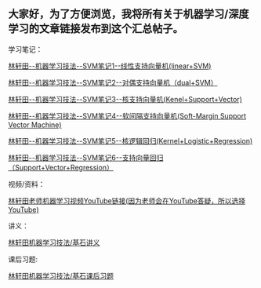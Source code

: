 
## 大家好，为了方便浏览，我将所有关于机器学习/深度学习的文章链接发布到这个汇总帖子。


学习笔记：

 [林轩田--机器学习技法--SVM笔记1--线性支持向量机(linear+SVM)](https://github.com/rikichou/linear-svm)

 [林轩田--机器学习技法--SVM笔记2--对偶支持向量机（dual+SVM）](https://github.com/rikichou/dual-svm)

 [林轩田--机器学习技法--SVM笔记3--核支持向量机(Kenel+Support+Vector)](https://github.com/rikichou/kernel_support_svm)

 [林轩田--机器学习技法--SVM笔记4--软间隔支持向量机(Soft-Margin Support Vector Machine)](https://github.com/rikichou/soft_margin_svm) 

 [林轩田--机器学习技法--SVM笔记5--核逻辑回归(Kernel+Logistic+Regression)](https://github.com/rikichou/kernel_logistic_regression) 

 [林轩田--机器学习技法--SVM笔记6--支持向量回归（Support+Vector+Regression）](https://github.com/rikichou/support_vector_regression) 



视频/资料：

 [林轩田老师机器学习视频YouTube链接(因为老师会在YouTube答疑，所以选择YouTube)](https://www.youtube.com/user/hsuantien/playlists)

 

讲义：

[林轩田机器学习技法/基石讲义](https://www.csie.ntu.edu.tw/~htlin/mooc/)



 课后习题:

 [林轩田机器学习技法/基石课后习题](https://www.csie.ntu.edu.tw/~htlin/course/ml15fall/)
